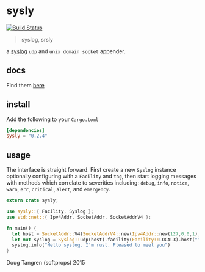 # sysly

[![Build Status](https://travis-ci.org/softprops/sysly.svg?branch=master)](https://travis-ci.org/softprops/sysly)

> syslog, srsly

a [syslog](https://tools.ietf.org/html/rfc5424) `udp` and `unix domain socket` appender.

## docs

Find them [here](http://softprops.github.io/sysly)

## install

Add the following to your `Cargo.toml`

```toml
[dependencies]
sysly = "0.2.4"
```

## usage

The interface is straight forward. First create a new `Syslog` instance optionally configuring with a
`Facility` and `tag`, then start logging messages with methods which correlate to severities including: 
`debug`, `info`, `notice`, `warn`, `err`, `critical`, `alert`, and `emergency`.

```rust
extern crate sysly;

use sysly::{ Facility, Syslog };
use std::net::{ Ipv4Addr, SocketAddr, SocketAddrV4 };

fn main() {
  let host = SocketAddr::V4(SocketAddrV4::new(Ipv4Addr::new(127,0,0,1), 514));
  let mut syslog = Syslog::udp(host).facility(Facility::LOCAL3).host("foo.local").app("test");
  syslog.info("Hello syslog. I'm rust. Pleased to meet you")
}
```

Doug Tangren (softprops) 2015
